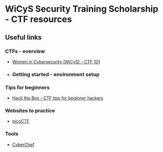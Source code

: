# WiCyS Security Training Scholarship - CTF resources 

## Useful links

### CTFs - overview

* [Women in Cybersecurity (WiCyS) - CTF 101](https://www.youtube.com/watch?v=wL3acu8xspM)

* ### Getting started - environment setup 

### Tips for beginners

* [Hack the Box - CTF tips for beginner hackers](https://www.hackthebox.com/blog/what-is-ctf#ctf_educational_resources)

### Websites to practice

* [picoCTF](https://picoctf.org/)

### Tools

* [CyberChef](https://gchq.github.io/CyberChef/)
